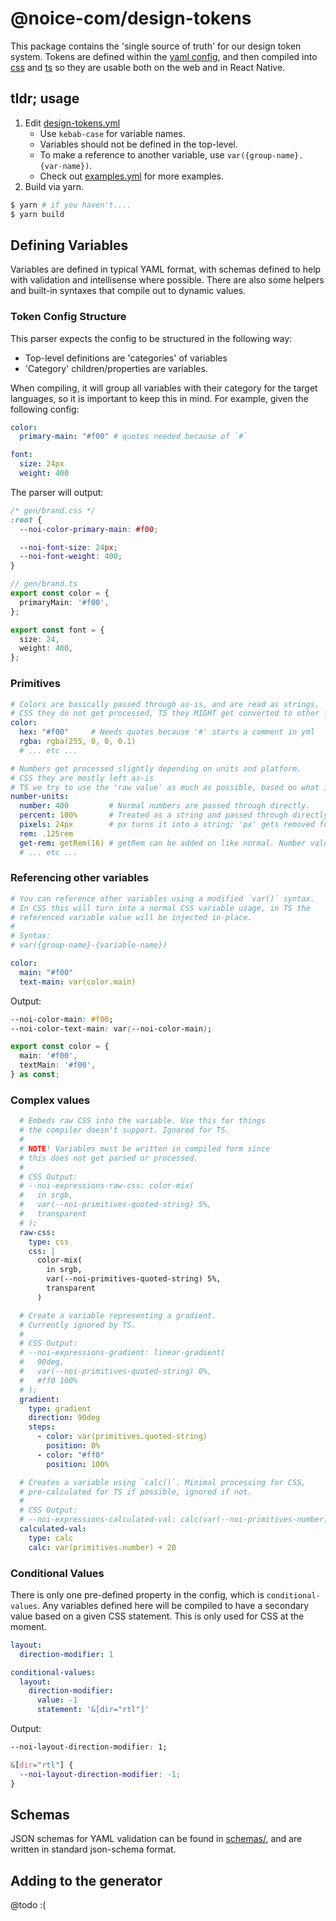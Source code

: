 # @noice-com/design-tokens

This package contains the 'single source of truth' for our design token system. Tokens are defined within the [yaml config](./design-tokens.yml), and then compiled into [css](./gen/brand.css) and [ts](./gen/brand.ts) so they are usable both on the web and in React Native.

## tldr; usage

1. Edit [design-tokens.yml](./design-tokens.yml)
    - Use `kebab-case` for variable names.
    - Variables should not be defined in the top-level.
    - To make a reference to another variable, use `var({group-name}.{var-name})`.
    - Check out [examples.yml](./examples.yml) for more examples.
2. Build via yarn.

```sh
$ yarn # if you haven't....
$ yarn build
```

## Defining Variables

Variables are defined in typical YAML format, with schemas defined to help with validation and intellisense where possible. There are also some helpers and built-in syntaxes that compile out to dynamic values.

### Token Config Structure

This parser expects the config to be structured in the following way:

- Top-level definitions are 'categories' of variables
- 'Category' children/properties are variables.

When compiling, it will group all variables with their category for the target languages, so it is important to keep this in mind. For example, given the following config:

```yml
color:
  primary-main: "#f00" # quotes needed because of `#`

font:
  size: 24px
  weight: 400
```

The parser will output:

```css
/* gen/brand.css */
:root {
  --noi-color-primary-main: #f00;

  --noi-font-size: 24px;
  --noi-font-weight: 400;
}
```
```ts
// gen/brand.ts
export const color = {
  primaryMain: '#f00',
};

export const font = {
  size: 24,
  weight: 400,
};
```

### Primitives

```yml
# Colors are basically passed through as-is, and are read as strings.
# CSS they do not get processed, TS they MIGHT get converted to other formats.
color:
  hex: "#f00"     # Needs quotes because '#' starts a comment in yml
  rgba: rgba(255, 0, 0, 0.1)
  # ... etc ...

# Numbers get processed slightly depending on units and platform.
# CSS they are mostly left as-is
# TS we try to use the 'raw value' as much as possible, based on what is usable.
number-units:
  number: 400         # Normal numbers are passed through directly.
  percent: 100%       # Treated as a string and passed through directly
  pixels: 24px        # px turns it into a string; 'px' gets removed for TS.
  rem: .125rem
  get-rem: getRem(16) # getRem can be added on like normal. Number value used for TS.
  # ... etc ...
```

### Referencing other variables

```yml
# You can reference other variables using a modified `var()` syntax.
# In CSS this will turn into a normal CSS variable usage, in TS the
# referenced variable value will be injected in-place.
#
# Syntax:
# var({group-name}-{variable-name})

color:
  main: "#f00"
  text-main: var(color.main)
```

Output:

```css
--noi-color-main: #f00;
--noi-color-text-main: var(--noi-color-main);
```
```ts
export const color = {
  main: '#f00',
  textMain: '#f00',
} as const;
```

### Complex values

```yml
  # Embeds raw CSS into the variable. Use this for things
  # the compiler doesn't support. Ignored for TS.
  #
  # NOTE! Variables must be written in compiled form since
  # this does not get parsed or processed.
  #
  # CSS Output:
  # --noi-expressions-raw-css: color-mix(
  #   in srgb,
  #   var(--noi-primitives-quoted-string) 5%,
  #   transparent
  # );
  raw-css:
    type: css
    css: |
      color-mix(
        in srgb,
        var(--noi-primitives-quoted-string) 5%,
        transparent
      )

  # Create a variable representing a gradient.
  # Currently ignored by TS.
  #
  # CSS Output:
  # --noi-expressions-gradient: linear-gradient(
  #   90deg,
  #   var(--noi-primitives-quoted-string) 0%,
  #   #ff0 100%
  # );
  gradient:
    type: gradient
    direction: 90deg
    steps:
      - color: var(primitives.quoted-string)
        position: 0%
      - color: "#ff0"
        position: 100%

  # Creates a variable using `calc()`. Minimal processing for CSS,
  # pre-calculated for TS if possible, ignored if not.
  #
  # CSS Output:
  # --noi-expressions-calculated-val: calc(var(--noi-primitives-number) + 20);
  calculated-val:
    type: calc
    calc: var(primitives.number) + 20
```

### Conditional Values

There is only one pre-defined property in the config, which is `conditional-values`. Any variables defined here will be compiled to have a secondary value based on a given CSS statement. This is only used for CSS at the moment.

```yaml
layout:
  direction-modifier: 1

conditional-values:
  layout:
    direction-modifier:
      value: -1
      statement: '&[dir="rtl"]'
```

Output:

```css
--noi-layout-direction-modifier: 1;

&[dir="rtl"] {
  --noi-layout-direction-modifier: -1;
}
```

## Schemas

JSON schemas for YAML validation can be found in [schemas/](./schemas/), and are written in standard json-schema format.

## Adding to the generator

@todo :(
